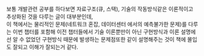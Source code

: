 보통 개발관련 공부를 하다보면 자료구조(큐, 스택), 기술의 작동방식같은 이론적이고 추상화된 것을 다루는 글이 대부분인데,  
이 책에서는 물리적인 문제(네트워크 혼잡, 데이터센터 에서의 예측불가한 문제)를 다루는 이번 챕터를 포함해 이전 챕터들에서 기술 이론뿐만이 아닌 구현방식과 이론 설명에선 알 수 없었던 구현방식 때문에 발생하는 문제점또한 같이 설명해주는 것이 책에 몰입도 잘되고 이해가 잘되는거 같다.  

